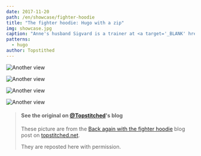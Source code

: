 ```yaml
---
date: 2017-11-20
path: /en/showcase/fighter-hoodie
title: "The fighter hoodie: Hugo with a zip"
img: showcase.jpg
caption: "Anne's husband Sigvard is a trainer at <a target='_BLANK' href='http://fighter.org/'>the local kick boxing club</a>. Hence the name <em>fighter hoodie</em>"
patterns:
  - hugo
author: Topstithed
---
```


![Another view](/img/showcase/fighter-hoodie/1.jpg)

![Another view](/img/showcase/fighter-hoodie/2.jpg)

![Another view](/img/showcase/fighter-hoodie/3.jpg)

![Another view](/img/showcase/fighter-hoodie/4.jpg)

> #### See the original on [@Topstitched](/users/Topstitched)'s blog
> 
> These picture are from the [Back again with the fighter hoodie](http://www.topstitched.net/?p=1431) blog post on [topstitched.net](http://www.topstitched.net/).
> 
> They are reposted here with permission.